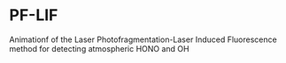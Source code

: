# PF-LIF
Animationf of the Laser Photofragmentation-Laser Induced Fluorescence method for detecting atmospheric HONO and OH
